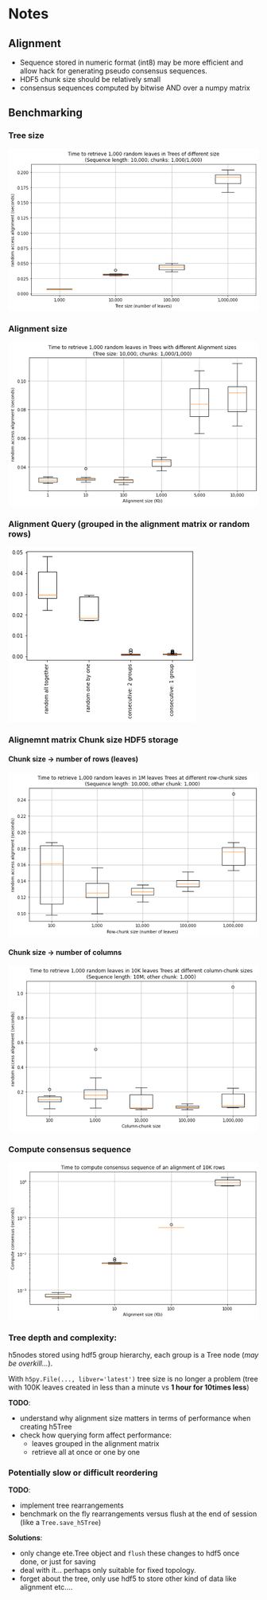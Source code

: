 # Notes

## Alignment

  - Sequence stored in numeric format (int8) may be more efficient and allow hack for generating pseudo consensus sequences.
  - HDF5 chunk size should be relatively small
  - consensus sequences computed by bitwise AND over a numpy matrix

## Benchmarking

### Tree size

![](plots/benchmark_alignment-retrieval_VS_Tree-size.png)

### Alignment size

![](plots/benchmark_alignment-retrieval_VS_alignment-size.png)

### Alignment Query (grouped in the alignment matrix or random rows)

![](plots/benchmark_random_alignment_retrieval.png)

### Alignemnt matrix Chunk size HDF5 storage

#### Chunk size -> number of rows (leaves)

![](plots/benchmark_alignment-retrieval_VS_tree-chunk-size.png)

#### Chunk size -> number of columns

![](plots/benchmark_alignment-retrieval_VS_alignment-chunk-size.png)


### Compute consensus sequence

![](plots/benchmark_consensus_sequence.png)


### Tree depth and complexity:

h5nodes stored using hdf5 group hierarchy, each group is a Tree node (_may be overkill..._).

With `h5py.File(..., libver='latest')` tree size is no longer a problem (tree with 100K leaves created in less than a minute vs **1 hour for 10times less**)

__TODO__: 
- understand why alignment size matters in terms of performance when creating h5Tree
- check how querying form affect performance:
  - leaves grouped in the alignment matrix
  - retrieve all at once or one by one


### Potentially slow or difficult reordering

__TODO__: 
  - implement tree rearrangements
  - benchmark on the fly rearrangements versus flush at the end of session (like a `Tree.save_h5Tree`) 

__Solutions__:
 - only change ete.Tree object and `flush` these changes to hdf5 once done, or just for saving
 - deal with it... perhaps only suitable for fixed topology.
 - forget about the tree, only use hdf5 to store other kind of data like alignment etc....
